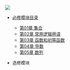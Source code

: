 
<img  src="https://img2020.cnblogs.com/blog/992978/202101/992978-20210121212156240-1231280943.png" style="width:30% height:30% " />

* [必修模块目录](./docs/A-1必修模块目录.md)
 
    * [第01章 集合](./docs/A-01集合.md)   
    * [第02章 常用逻辑用语](./docs/A-02常用逻辑用语.md)   
    * [第03章 函数和初等函数](./docs/A-03函数和初等函数.md)   
    * [第04章 导数](./docs/A-04导数.md)  
    * [第05章 数列](./docs/A-05数列.md)  
    
* 选修模块

  
